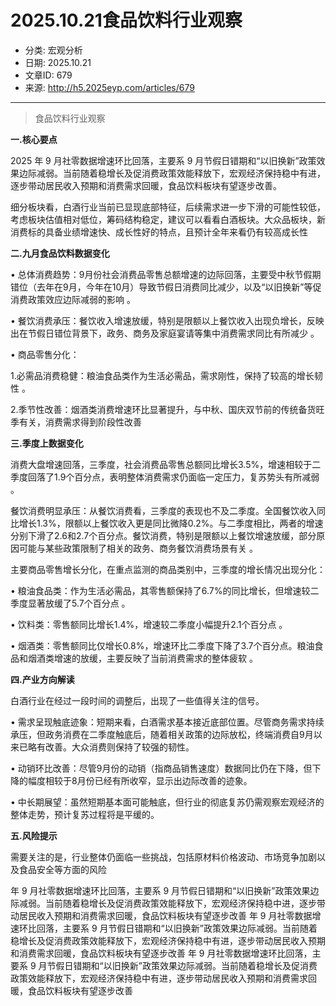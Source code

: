 # 2025.10.21食品饮料行业观察

- 分类: 宏观分析
- 日期: 2025.10.21
- 文章ID: 679
- 来源: http://h5.2025eyp.com/articles/679

---

> 食品饮料行业观察

**一.核心要点**

2025 年 9 月社零数据增速环比回落，主要系 9 月节假日错期和“以旧换新”政策效果边际减弱。当前随着稳增长及促消费政策效能释放下，宏观经济保持稳中有进，逐步带动居民收入预期和消费需求回暖，食品饮料板块有望逐步改善。

细分板块看，白酒行业当前已显现底部特征，后续需求进一步下滑的可能性较低，考虑板块估值相对低位，筹码结构稳定，建议可以看看白酒板块。大众品板块，新消费标的具备业绩增速快、成长性好的特点，且预计全年来看仍有较高成长性

**二.九月食品饮料数据变化**

• 总体消费趋势：9月份社会消费品零售总额增速的边际回落，主要受中秋节假期错位（去年在9月，今年在10月）导致节假日消费同比减少，以及“以旧换新”等促消费政策效应边际减弱的影响 。

• 餐饮消费承压：餐饮收入增速放缓，特别是限额以上餐饮收入出现负增长，反映出在节假日错位背景下，政务、商务及家庭宴请等集中消费需求同比有所减少 。

• 商品零售分化：

1.必需品消费稳健：粮油食品类作为生活必需品，需求刚性，保持了较高的增长韧性 。

2.季节性改善：烟酒类消费增速环比显著提升，与中秋、国庆双节前的传统备货旺季有关，消费需求得到阶段性改善

**三.季度上数据变化**

消费大盘增速回落，三季度，社会消费品零售总额同比增长3.5%，增速相较于二季度回落了1.9个百分点，表明整体消费需求仍面临一定压力，复苏势头有所减弱 。

餐饮消费明显承压：从餐饮消费看，三季度的表现也不及二季度。全国餐饮收入同比增长1.3%，限额以上餐饮收入更是同比微降0.2%。与二季度相比，两者的增速分别下滑了2.6和2.7个百分点。餐饮消费，特别是限额以上餐饮增速放缓，部分原因可能与某些政策限制了相关的政务、商务餐饮消费场景有关 。

主要商品零售增长分化，在重点监测的商品类别中，三季度的增长情况出现分化：

• 粮油食品类：作为生活必需品，其零售额保持了6.7%的同比增长，但增速较二季度显著放缓了5.7个百分点 。

• 饮料类：零售额同比增长1.4%，增速较二季度小幅提升2.1个百分点 。

• 烟酒类：零售额同比仅增长0.8%，增速环比二季度下降了3.7个百分点。粮油食品和烟酒类增速的放缓，主要反映了当前消费需求的整体疲软 。

**四.产业方向解读**

白酒行业在经过一段时间的调整后，出现了一些值得关注的信号。

• 需求呈现触底迹象：短期来看，白酒需求基本接近底部位置。尽管商务需求持续承压，但政务消费在二季度触底后，随着相关政策的边际放松，终端消费自9月以来已略有改善。大众消费则保持了较强的韧性。

• 动销环比改善：尽管9月份的动销（指商品销售速度）数据同比仍在下降，但下降的幅度相较于8月份已经有所收窄，显示出边际改善的迹象。

• 中长期展望：虽然短期基本面可能触底，但行业的彻底复苏仍需观察宏观经济的整体走势，预计复苏过程将是平缓的。

**五.风险提示**

需要关注的是，行业整体仍面临一些挑战，包括原材料价格波动、市场竞争加剧以及食品安全等方面的风险

年 9 月社零数据增速环比回落，主要系 9 月节假日错期和“以旧换新”政策效果边际减弱。当前随着稳增长及促消费政策效能释放下，宏观经济保持稳中进，逐步带动居民收入预期和消费需求回暖，食品饮料板块有望逐步改善 年 9 月社零数据增速环比回落，主要系 9 月节假日错期和“以旧换新”政策效果边际减弱。当前随着稳增长及促消费政策效能释放下，宏观经济保持稳中有进，逐步带动居民收入预期和消费需求回暖，食品饮料板块有望逐步改善 年 9 月社零数据增速环比回落，主要系 9 月节假日错期和“以旧换新”政策效果边际减弱。当前随着稳增长及促消费政策效能释放下，宏观经济保持稳中有进，逐步带动居民收入预期和消费需求回暖，食品饮料板块有望逐步改善

